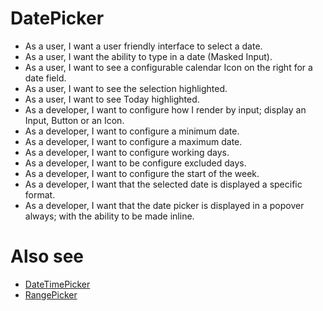 # DatePicker
- As a user, I want a user friendly interface to select a date.
- As a user, I want the ability to type in a date (Masked Input).
- As a user, I want to see a configurable calendar Icon on the right for a date field.
- As a user, I want to see the selection highlighted.
- As a user, I want to see Today highlighted.
- As a developer, I want to configure how I render by input; display an Input, Button or an Icon.
- As a developer, I want to configure a minimum date.
- As a developer, I want to configure a maximum date.
- As a developer, I want to configure working days.
- As a developer, I want to be configure excluded days.
- As a developer, I want to configure the start of the week.
- As a developer, I want that the selected date is displayed a specific format.
- As a developer, I want that the date picker is displayed in a popover always; with the ability to be made inline.

# Also see
- [DateTimePicker](./DateTimePicker.md)
- [RangePicker](./RangePicker.md)